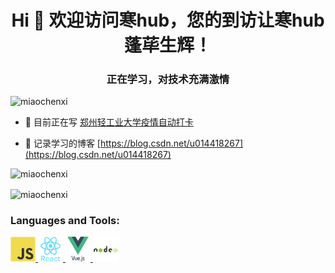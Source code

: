 <h1 align="center">Hi 👋 欢迎访问寒hub，您的到访让寒hub蓬荜生辉！</h1>
<h3 align="center">正在学习，对技术充满激情</h3>
<p align="left"> <img src="https://komarev.com/ghpvc/?username=miaochenxi&label=Profile%20views&color=0e75b6&style=flat" alt="miaochenxi" /> </p>

- 🔭 目前正在写 [郑州轻工业大学疫情自动打卡](https://github.com/miaochenxi/iqgd-autoclockin)

- 📝 记录学习的博客 [https://blog.csdn.net/u014418267](https://blog.csdn.net/u014418267)

<p>&nbsp;<img align="left" src="https://github-readme-stats.vercel.app/api?username=miaochenxi&show_icons=true&count_private=true" alt="miaochenxi" /></p>
<p><img align="center" src="https://github-readme-stats.vercel.app/api/top-langs?username=miaochenxi&show_icons=true&&layout=compact" alt="miaochenxi" /></p>

<h3 align="left">Languages and Tools:</h3>
<p align="left"> <a href="https://developer.mozilla.org/en-US/docs/Web/JavaScript" target="_blank"> <img src="https://raw.githubusercontent.com/devicons/devicon/master/icons/javascript/javascript-original.svg" alt="javascript" width="40" height="40"/> </a> <a href="https://reactjs.org/" target="_blank"> <img src="https://raw.githubusercontent.com/devicons/devicon/master/icons/react/react-original-wordmark.svg" alt="react" width="40" height="40"/> </a> <a href="https://vuejs.org/" target="_blank"> <img src="https://raw.githubusercontent.com/devicons/devicon/master/icons/vuejs/vuejs-original-wordmark.svg" alt="vuejs" width="40" height="40"/> </a> <a href="https://nodejs.org" target="_blank"> <img src="https://raw.githubusercontent.com/devicons/devicon/master/icons/nodejs/nodejs-original-wordmark.svg" alt="nodejs" width="40" height="40"/> </a> </p>
